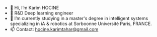 - 👋 Hi, I’m Karim HOCINE
- 👀 R&D Deep learning engineer
- 🌱 I’m currently studying in a master's degree in intelligent systems specializing in iA & robotics at Sorboonne Université Paris, FRANCE.
- 📫 Contact: hocine.karimtahar@gmail.com
                
